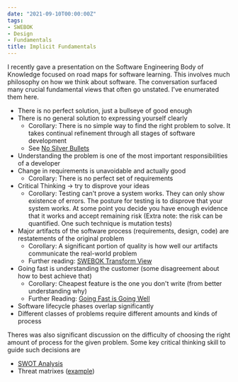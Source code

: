 ```yaml
---
date: "2021-09-10T00:00:00Z"
tags:
- SWEBOK
- Design
- Fundamentals
title: Implicit Fundamentals
---
```


I recently gave a presentation on the Software Engineering Body of Knowledge focused on road maps for software learning.
This involves much philosophy on how we think about software. The conversation surfaced many crucial fundamental views that often go unstated.
I've enumerated them here.
<!--more-->

- There is no perfect solution, just a bullseye of good enough
- There is no general solution to expressing yourself clearly
  - Corollary: There is no simple way to find the right problem to solve. It takes continual refinement through all stages of software development
  - See [No Silver Bullets](https://www.cs.unc.edu/techreports/86-020.pdf)
- Understanding the problem is one of the most important responsibilities of a developer
- Change in requirements is unavoidable and actually good
  - Corollary: There is no perfect set of requirements
- Critical Thinking -> try to disprove your ideas
  - Corollary: Testing can't prove a system works. They can only show existence of errors. The posture for testing is to disprove that your system works. At some point you decide you have enough evidence that it works and accept remaining risk (Extra note: the risk can be quantified. One such technique is mutation tests)
- Major artifacts of the software process (requirements, design, code) are restatements of the original problem
  - Corollary: A significant portion of quality is how well our artifacts communicate the real-world problem
  - Further reading: [SWEBOK Transform View](../posts/2021-08-13-Swebok-transform-view.md)
- Going fast is understanding the customer (some disagreement about how to best achieve that)
  - Corollary: Cheapest feature is the one you don't write (from better understanding why)
  - Further Reading: [Going Fast is Going Well](../posts/2021-01-29-Going-Fast-is-Going-Well.md)
- Software lifecycle phases overlap significantly
- Different classes of problems require different amounts and kinds of process


Theres was also significant discussion on the difficulty of choosing the right amount of process for the given problem. Some key critical thinking skill to guide such decisions are
- [SWOT Analysis](https://en.wikipedia.org/wiki/SWOT_analysis)
- Threat matrixes ([example](../../static/post-media/threat-matrix.png))
